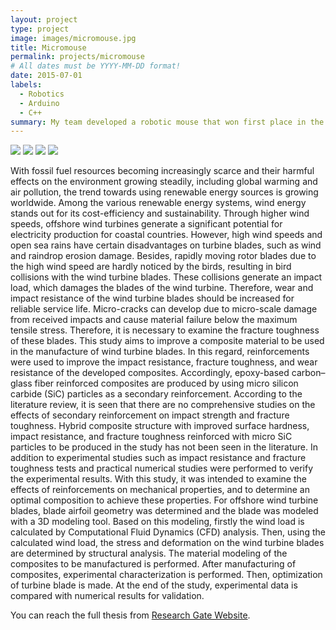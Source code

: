 ```yaml
---
layout: project
type: project
image: images/micromouse.jpg
title: Micromouse
permalink: projects/micromouse
# All dates must be YYYY-MM-DD format!
date: 2015-07-01
labels:
  - Robotics
  - Arduino
  - C++
summary: My team developed a robotic mouse that won first place in the 2015 UH Micromouse competition.
---
```


<div class="ui small rounded images">
  <img class="ui image" src="../images/micromouse-robot.png">
  <img class="ui image" src="../images/micromouse-robot-2.jpg">
  <img class="ui image" src="../images/micromouse.jpg">
  <img class="ui image" src="../images/micromouse-circuit.png">
</div>

With fossil fuel resources becoming increasingly scarce and their harmful effects on the environment growing steadily, including global warming and air pollution, the trend towards using renewable energy sources is growing worldwide. Among the various renewable energy systems, wind energy stands out for its cost-efficiency and sustainability. Through higher wind speeds, offshore wind turbines generate a significant potential for electricity production for coastal countries. However, high wind speeds and open sea rains have certain disadvantages on turbine blades, such as wind and raindrop erosion damage. Besides, rapidly moving rotor blades due to the high wind speed are hardly noticed by the birds, resulting in bird collisions with the wind turbine blades. These collisions generate an impact load, which damages the blades of the wind turbine. Therefore, wear and impact resistance of the wind turbine blades should be increased for reliable service life. Micro-cracks can develop due to micro-scale damage from received impacts and cause material failure below the maximum tensile stress. Therefore, it is necessary to examine the fracture toughness of these blades. This study aims to improve a composite material to be used in the manufacture of wind turbine blades. In this regard, reinforcements were used to improve the impact resistance, fracture toughness, and wear resistance of the developed composites. Accordingly, epoxy-based carbon–glass fiber reinforced composites are produced by using micro silicon carbide (SiC) particles as a secondary reinforcement. According to the literature review, it is seen that there are no comprehensive studies on the effects of secondary reinforcement on impact strength and fracture toughness. Hybrid composite structure with improved surface hardness, impact resistance, and fracture toughness reinforced with micro SiC particles to be produced in the study has not been seen in the literature. In addition to experimental studies such as impact resistance and fracture toughness tests and practical numerical studies were performed to verify the experimental results. With this study, it was intended to examine the effects of reinforcements on mechanical properties, and to determine an optimal composition to achieve these properties. For offshore wind turbine blades, blade airfoil geometry was determined and the blade was modeled with a 3D modeling tool. Based on this modeling, firstly the wind load is calculated by Computational Fluid Dynamics (CFD) analysis. Then, using the calculated wind load, the stress and deformation on the wind turbine blades are determined by structural analysis. The material modeling of the composites to be manufactured is performed. After manufacturing of composites, experimental characterization is performed. Then, optimization of turbine blade is made. At the end of the study, experimental data is compared with numerical results for validation.

You can reach the full thesis from [Research Gate Website](http://dx.doi.org/10.13140/RG.2.2.26843.08483).



